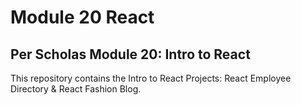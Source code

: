 # Module 20 React
## Per Scholas Module 20: Intro to React
This repository contains the Intro to React Projects: React Employee Directory & React Fashion Blog.
